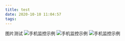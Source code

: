 ```yaml
---
title: test
date: 2020-10-10 11:04:57
tags:
---
```

图片测试
![手机监控示例](/kali使用metasploit监控Android手机和windows电脑/手机监控示例.jpg)
![手机监控示例](/img/kali使用metasploit监控Android手机和windows电脑/手机监控示例.jpg)
![手机监控示例](/test/手机监控示例.jpg)